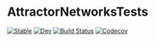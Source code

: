 # AttractorNetworksTests

[![Stable](https://img.shields.io/badge/docs-stable-blue.svg)](https://dylanfesta.github.io/AttractorNetworksTests.jl/stable)
[![Dev](https://img.shields.io/badge/docs-dev-blue.svg)](https://dylanfesta.github.io/AttractorNetworksTests.jl/dev)
[![Build Status](https://travis-ci.com/dylanfesta/AttractorNetworksTests.jl.svg?branch=master)](https://travis-ci.com/dylanfesta/AttractorNetworksTests.jl)
[![Codecov](https://codecov.io/gh/dylanfesta/AttractorNetworksTests.jl/branch/master/graph/badge.svg)](https://codecov.io/gh/dylanfesta/AttractorNetworksTests.jl)
